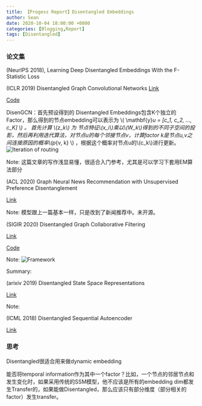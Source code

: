 ```yaml
---
title: 【Progess Report】Disentangled Embeddings
author: Sean
date: 2020-10-04 18:00:00 +0800
categories: [Blogging,Report]
tags: [Disentangled]
---
```


### 论文集


 (NeurIPS 2018), Learning Deep Disentangled Embeddings With the F-Statistic Loss

(ICLR 2019) Disentangled Graph Convolutional Networks
[Link](http://proceedings.mlr.press/v97/ma19a/ma19a.pdf)

[Code](https://github.com/THUDM/cogdl)

DisenGCN：首先预设得到的 Disentangled Embeddings包含K个独立的Factor，那么得到的节点embedding可以表示为 \\( \mathbf{y}_u = [c_1, c_2, ..., c_K] \\) 。
首先计算 \\(z_k\\) 为 节点特征\\(x_i\\)乘以\\(W_k\\)得到的不同子空间的投影，然后再利用迭代算法，对节点u的每个邻接节点v，计算factor k是节点u,v之间连接原因的概率\\(p_{v, k} \\) ，根据这个概率对节点u的\\(c_k\\)进行更新。
![Iteration of routing](https://i.loli.net/2020/10/10/15ZHuRfiObrvz2J.png)


Note: 这篇文章的写作浅显易懂，很适合入门参考，尤其是可以学习下套用EM算法部分


(ACL 2020) Graph Neural News Recommendation with Unsupervised Preference Disentanglement

[Link](https://www.aclweb.org/anthology/2020.acl-main.392/)

Note: 模型跟上一篇基本一样，只是改到了新闻推荐中。未开源。


(SIGIR 2020) Disentangled Graph Collaborative Filtering

[Link](https://dl.acm.org/doi/abs/10.1145/3397271.3401137)

[Code](https://github.com/xiangwang1223/disentangled_graph_collaborative_filtering)

Note: 
![Framework](https://i.loli.net/2020/10/10/HLquIXiGyZsK2NT.png)

Summary: 



(arixiv 2019) Disentangled State Space Representations

[Link](https://arxiv.org/abs/1906.03255)

Note:


(ICML 2018) Disentangled Sequential Autoencoder

[Link](http://proceedings.mlr.press/v80/yingzhen18a.html)



### 思考

Disentangled很适合用来做dynamic embedding

能否将temporal information作为其中一个factor？比如，一个节点的邻居节点和发生变化时，如果采用传统的SSM模型，他不应该是所有的embedding dim都发生Transfer的，如果能做Disentangled，那么应该只有部分维度（部分相关的factor）发生transfer。